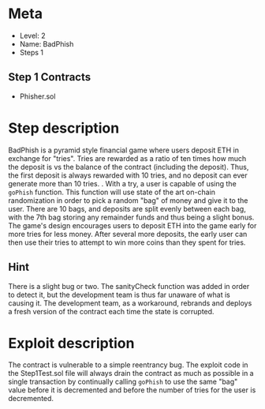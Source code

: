 # Meta

* Level: 2
* Name: BadPhish
* Steps 1

## Step 1 Contracts

* Phisher.sol

# Step description

BadPhish is a pyramid style financial game where users deposit ETH in exchange for "tries". Tries are rewarded as a ratio of ten times how much the deposit is vs the balance of the contract (including the deposit). Thus, the first deposit is always rewarded with 10 tries, and no deposit can ever generate more than 10 tries. . With a try, a user is capable of using the `goPhish` function. This function will use state of the art on-chain randomization in order to pick a random "bag" of money and give it to the user. There are 10 bags, and deposits are split evenly between each bag, with the 7th bag storing any remainder funds and thus being a slight bonus. The game's design encourages users to deposit ETH into the game early for more tries for less money. After several more deposits, the early user can then use their tries to attempt to win more coins than they spent for tries. 

## Hint

There is a slight bug or two. The sanityCheck function was added in order to detect it, but the development team is thus far unaware of what is causing it. The development team, as a workaround, rebrands and deploys a fresh version of the contract each time the state is corrupted.

# Exploit description

The contract is vulnerable to a simple reentrancy bug. The exploit code in the Step1Test.sol file will always drain the contract as much as possible in a single transaction by continually calling `goPhish` to use the same "bag" value before it is decremented and before the number of tries for the user is decremented. 
